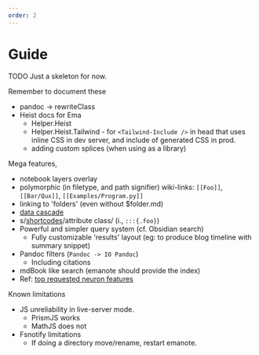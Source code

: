 ```yaml
---
order: 2
---
```


# Guide

TODO Just a skeleton for now.

Remember to document these

- pandoc -> rewriteClass
- Heist docs for Ema
  - Helper.Heist
  - Helper.Heist.Tailwind - for `<Tailwind-Include />` in head that uses inline CSS in dev server, and include of generated CSS in prod.
  - adding custom splices (when using as a library)

Mega features,

- notebook layers overlay
- polymorphic (in filetype, and path signifier) wiki-links: `[[Foo]]`, `[[Bar/Qux]]`, `[[Examples/Program.py]]`
- linking to 'folders' (even without $folder.md)
- [data cascade](https://www.11ty.dev/docs/data-cascade/)
- s/[shortcodes](https://web.dev/how-we-build-webdev-and-use-web-components/#templating)/attribute class/ (i., `:::{.foo}`)
- Powerful and simpler query system (cf. Obsidian search)
  - Fully customizable 'results' layout (eg: to produce blog timeline with summary snippet)
- Pandoc filters (`Pandoc -> IO Pandoc`)
  - Including citations
- mdBook like search (emanote should provide the index)
- Ref: [top requested neuron features](https://github.com/srid/neuron/issues?q=is%3Aissue+is%3Aopen+sort%3Areactions)

Known limitations

- JS unreliability in live-server mode.
	- PrismJS works
	- MathJS does not
- Fsnotify limitations
  - If doing a directory move/rename, restart emanote.
